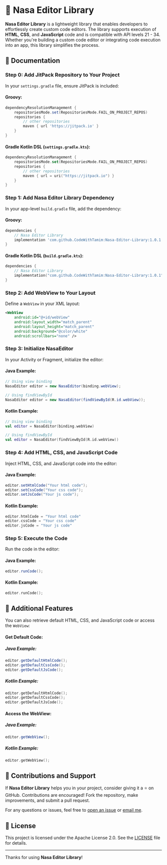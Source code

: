 
# 🚀 Nasa Editor Library

**Nasa Editor Library** is a lightweight library that enables developers to effortlessly create custom code editors. The library supports execution of **HTML**, **CSS**, and **JavaScript** code and is compatible with API levels 21 - 34. Whether you're building a custom code editor or integrating code execution into an app, this library simplifies the process.

## 📖 Documentation

### Step 0: Add JitPack Repository to Your Project

In your `settings.gradle` file, ensure JitPack is included:

#### Groovy:
```groovy
dependencyResolutionManagement {
    repositoriesMode.set(RepositoriesMode.FAIL_ON_PROJECT_REPOS)
    repositories {
        // other repositories
        maven { url 'https://jitpack.io' }
    }
}
```

#### Gradle Kotlin DSL (`settings.gradle.kts`):
```kotlin
dependencyResolutionManagement {
    repositoriesMode.set(RepositoriesMode.FAIL_ON_PROJECT_REPOS)
    repositories {
        // other repositories
        maven { url = uri("https://jitpack.io") }
    }
}
```

### Step 1: Add Nasa Editor Library Dependency

In your app-level `build.gradle` file, add the dependency:

#### Groovy:
```groovy
dependencies {
    // Nasa Editor Library
    implementation 'com.github.CodeWithTamim:Nasa-Editor-Library:1.0.1'
}
```

#### Gradle Kotlin DSL (`build.gradle.kts`):
```kotlin
dependencies {
    // Nasa Editor Library
    implementation("com.github.CodeWithTamim:Nasa-Editor-Library:1.0.1")
}
```

### Step 2: Add WebView to Your Layout

Define a `WebView` in your XML layout:

```xml
<WebView
    android:id="@+id/webView"
    android:layout_width="match_parent"
    android:layout_height="match_parent"
    android:background="@color/white"
    android:scrollbars="none" />
```

### Step 3: Initialize NasaEditor

In your Activity or Fragment, initialize the editor:

#### Java Example:
```java
// Using view binding
NasaEditor editor = new NasaEditor(binding.webView);
```

```java
// Using findViewById
NasaEditor editor = new NasaEditor(findViewById(R.id.webView));
```

#### Kotlin Example:
```kotlin
// Using view binding
val editor = NasaEditor(binding.webView)
```

```kotlin
// Using findViewById
val editor = NasaEditor(findViewById(R.id.webView))
```

### Step 4: Add HTML, CSS, and JavaScript Code

Inject HTML, CSS, and JavaScript code into the editor:

#### Java Example:
```java
editor.setHtmlCode("Your html code");
editor.setCssCode("Your css code");
editor.setJsCode("Your js code");
```

#### Kotlin Example:
```kotlin
editor.htmlCode = "Your html code"
editor.cssCode = "Your css code"
editor.jsCode = "Your js code"
```

### Step 5: Execute the Code

Run the code in the editor:

#### Java Example:
```java
editor.runCode();
```

#### Kotlin Example:
```kotlin
editor.runCode();
```

## 🎨 Additional Features

You can also retrieve default HTML, CSS, and JavaScript code or access the `WebView`:

#### Get Default Code:
##### Java Example:
```java
editor.getDefaultHtmlCode();
editor.getDefaultCssCode();
editor.getDefaultJsCode();
```

##### Kotlin Example:
```kotlin
editor.getDefaultHtmlCode();
editor.getDefaultCssCode();
editor.getDefaultJsCode();
```

#### Access the WebView:
##### Java Example:
```java
editor.getWebView();
```

##### Kotlin Example:
```kotlin
editor.getWebView();
```

## 🤝 Contributions and Support

If **Nasa Editor Library** helps you in your project, consider giving it a ⭐️ on GitHub. Contributions are encouraged! Fork the repository, make improvements, and submit a pull request.

For any questions or issues, feel free to [open an issue](https://github.com/CodeWithTamim/Nasa-Editor-Library/issues) or [email me](mailto:tamimh.dev@gmail.com).

## 📜 License

This project is licensed under the Apache License 2.0. See the [LICENSE](LICENSE) file for details.

---

Thanks for using **Nasa Editor Library**!
